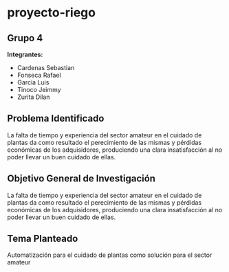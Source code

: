 # proyecto-riego

## Grupo 4

**Integrantes:**

- Cardenas Sebastian
- Fonseca Rafael
- Garcia Luis
- Tinoco Jeimmy
- Zurita Dilan


## Problema Identificado
La falta de tiempo y experiencia del sector amateur en el cuidado de plantas da como resultado el perecimiento de las mismas y pérdidas económicas de los adquisidores, produciendo una clara insatisfacción al no poder llevar un buen cuidado de ellas.

## Objetivo General de Investigación
La falta de tiempo y experiencia del sector amateur en el cuidado de plantas da como resultado el perecimiento de las mismas y pérdidas económicas de los adquisidores, produciendo una clara insatisfacción al no poder llevar un buen cuidado de ellas.

## Tema Planteado
Automatización para el cuidado de plantas como solución para el sector amateur 
